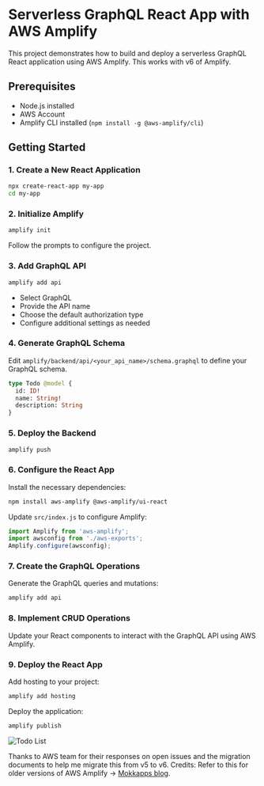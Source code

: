 # Serverless GraphQL React App with AWS Amplify

This project demonstrates how to build and deploy a serverless GraphQL React application using AWS Amplify. This works with v6 of Amplify.

## Prerequisites

- Node.js installed
- AWS Account
- Amplify CLI installed (`npm install -g @aws-amplify/cli`)

## Getting Started

### 1. Create a New React Application

```bash
npx create-react-app my-app
cd my-app
```

### 2. Initialize Amplify

```bash
amplify init
```

Follow the prompts to configure the project.

### 3. Add GraphQL API

```bash
amplify add api
```

- Select GraphQL
- Provide the API name
- Choose the default authorization type
- Configure additional settings as needed

### 4. Generate GraphQL Schema

Edit `amplify/backend/api/<your_api_name>/schema.graphql` to define your GraphQL schema.

```graphql
type Todo @model {
  id: ID!
  name: String!
  description: String
}
```

### 5. Deploy the Backend

```bash
amplify push
```

### 6. Configure the React App

Install the necessary dependencies:

```bash
npm install aws-amplify @aws-amplify/ui-react
```

Update `src/index.js` to configure Amplify:

```javascript
import Amplify from 'aws-amplify';
import awsconfig from './aws-exports';
Amplify.configure(awsconfig);
```

### 7. Create the GraphQL Operations

Generate the GraphQL queries and mutations:

```bash
amplify add api
```

### 8. Implement CRUD Operations

Update your React components to interact with the GraphQL API using AWS Amplify.

### 9. Deploy the React App

Add hosting to your project:

```bash
amplify add hosting
```

Deploy the application:

```bash
amplify publish
```
![Todo List](src/todo.png)

Thanks to AWS team for their responses on open issues and the migration documents to help me migrate this from v5 to v6.
Credits: Refer to this for older versions of AWS Amplify -> [Mokkapps blog](https://mokkapps.de/blog/build-and-deploy-a-serverless-graphql-react-app-using-aws-amplify).
